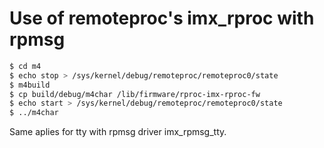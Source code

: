 # Use of remoteproc's imx_rproc with rpmsg

```sh
$ cd m4
$ echo stop > /sys/kernel/debug/remoteproc/remoteproc0/state
$ m4build
$ cp build/debug/m4char /lib/firmware/rproc-imx-rproc-fw
$ echo start > /sys/kernel/debug/remoteproc/remoteproc0/state
$ ../m4char
```

Same aplies for tty with rpmsg driver imx_rpmsg_tty.
